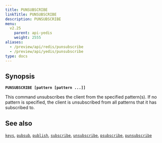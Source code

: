 ```yaml
---
title: PUNSUBSCRIBE
linkTitle: PUNSUBSCRIBE
description: PUNSUBSCRIBE
menu:
  v2.25
    parent: api-yedis
    weight: 2555
aliases:
  - /preview/api/redis/punsubscribe
  - /preview/api/yedis/punsubscribe
type: docs
---
```


## Synopsis

**`PUNSUBSCRIBE [pattern [pattern ...]]`**

This command unsubscribes the client from the specified pattern(s). If no pattern is specified, the client is unsubscribed from all patterns that it has subscribed to.

## See also

[`keys`](../keys/),
[`pubsub`](../pubsub/),
[`publish`](../publish/),
[`subscribe`](../subscribe/),
[`unsubscribe`](../unsubscribe/),
[`psubscribe`](../psubscribe/),
[`punsubscribe`](../punsubscribe/)
